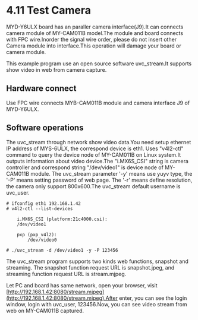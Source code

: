 # 4.11 Test Camera

MYD-Y6ULX board has an paraller camera interface(J9).It can connects camera module of MY-CAM011B model.The module and board connects with FPC wire.Inorder the signal wire order, please do not insert other Camera module  into interface.This operation will damage your board or camera module.

This example program use an open source software uvc_stream.It supports show video in web from camera capture.

## Hardware connect

Use FPC wire connects MYB-CAM011B module and camera interface J9 of MYD-Y6ULX.

## Software operations

The uvc_stream through network show video data.You need setup ethernet IP address of MYS-6ULX, the correspond device is eth1. Uses "v4l2-ctl" command to query the device node of MY-CAM011B on Linux system.It outputs information about video device.The "i.MX6S_CSI" string is camera controller and correspond string "/dev/video1" is device node of MY-CAM011B module. The uvc_stream parameter '-y' means use yuyv type, the '-P' means setting password of web page. The '-r' means define resolution, the camera only support 800x600.The uvc_stream default username is uvc_user.
```
# ifconfig eth1 192.168.1.42
# v4l2-ctl --list-devices
 
    i.MX6S_CSI (platform:21c4000.csi):
    /dev/video1

    pxp (pxp_v4l2):
        /dev/video0

# ./uvc_stream -d /dev/video1 -y -P 123456
```

The uvc_stream program supports two kinds web functions, snapshot and streaming. The snapshot function request URL is snapshot.jpeg, and streaming function request URL is stream.mjpeg.

Let PC and board has same network, open your browser, visit [http://192.168.1.42:8080/stream.mjpeg](http://192.168.1.42:8080/stream.mjpeg).After enter, you can see the login window, login with uvc_user, 123456.Now, you can see video stream from web on MY-CAM011B captured.

